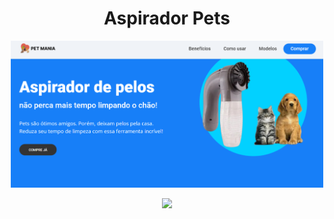 
<h1 align="center">Aspirador Pets</h1>

<p align="center">
<img width="500" src="./images/print.png" />
</p>

<p align="center">
<a href="https://3dpomodoroproject.netlify.app/" target="_blank">
<img src="https://img.shields.io/badge/Clique aqui para ver funcionando-b25ef2?style=for-the-badge&logo=material-ui&logoColor=white" />
</a>
</p>



